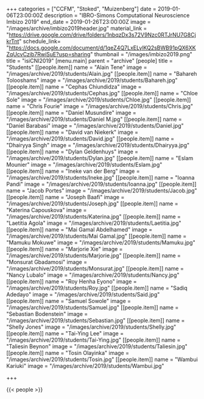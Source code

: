 +++
categories = ["CCFM", "Stoked", "Muizenberg"]
date = 2019-01-06T23:00:00Z
description = "IBRO-Simons Computational Neuroscience Imbizo 2019"
end_date = 2019-01-26T23:00:00Z
image = "/images/archive/imbizo2019header.jpg"
material_link = "https://drive.google.com/drive/folders/1nbqzDx3s72V9Nzc0RTJrNU7G8CjkrTnt"
schedule_link= "https://docs.google.com/document/d/1qeZ4Q7LxELylKQ2sBWB91pQX6XKZqUcvCzib7RwiSuE?usp=sharing"
thumbnail = "/images/imbizo2019.png"
title = "isiCNI2019"
[menu.main]
parent = "archive"
[people]
title = "Students"
[[people.item]]
name = "Alain Tene"
image = "/images/archive/2019/students/Alain.jpg"
[[people.item]]
name = "Bahareh Tolooshams"
image = "/images/archive/2019/students/Bahareh.jpg"
[[people.item]]
name = "Cephas Chiundidza"
image = "/images/archive/2019/students/Cephas.jpg"
[[people.item]]
name = "Chloe Sole"
image = "/images/archive/2019/students/Chloe.jpg"
[[people.item]]
name = "Chris Fourie"
image = "/images/archive/2019/students/Chris.jpg"
[[people.item]]
name = "Daniel Musundire"
image = "/images/archive/2019/students/Daniel M.jpg"
[[people.item]]
name = "Daniel Barabasi"
image = "/images/archive/2019/students/Daniel.jpg"
[[people.item]]
name = "David van Niekerk"
image = "/images/archive/2019/students/David.jpg"
[[people.item]]
name = "Dhairyya Singh"
image = "/images/archive/2019/students/Dhairyya.jpg"
[[people.item]]
name = "Dylan Geldenhuys"
image = "/images/archive/2019/students/Dylan.jpg"
[[people.item]]
name = "Eslam Mounier"
image = "/images/archive/2019/students/Eslam.jpg"
[[people.item]]
name = "Ineke van der Berg"
image = "/images/archive/2019/students/Ineke.jpg"
[[people.item]]
name = "Ioanna Pandi"
image = "/images/archive/2019/students/Ioanna.jpg"
[[people.item]]
name = "Jacob Portes"
image = "/images/archive/2019/students/Jacob.jpg"
[[people.item]]
name = "Joseph Baafi"
image = "/images/archive/2019/students/Joseph.jpg"
[[people.item]]
name = "Katerina Capouskova"
image = "/images/archive/2019/students/Katerina.jpg"
[[people.item]]
name = "Laetitia Agola"
image = "/images/archive/2019/students/Laetitia.jpg"
[[people.item]]
name = "Mai Gamal Abdelhamed"
image = "/images/archive/2019/students/Mai Gamal.jpg"
[[people.item]]
name = "Mamuku Mokuwe"
image = "/images/archive/2019/students/Mamuku.jpg"
[[people.item]]
name = "Marjorie Xie"
image = "/images/archive/2019/students/Marjorie.jpg"
[[people.item]]
name = "Monsurat Gbadamosi"
image = "/images/archive/2019/students/Monsurat.jpg"
[[people.item]]
name = "Nancy Lubalo"
image = "/images/archive/2019/students/Nancy.jpg"
[[people.item]]
name = "Roy Henha Eyono"
image = "/images/archive/2019/students/Roy.jpg"
[[people.item]]
name = "Sadiq Adedayo"
image = "/images/archive/2019/students/Said.jpg"
[[people.item]]
name = "Samuel Sowole"
image = "/images/archive/2019/students/Samuel.jpg"
[[people.item]]
name = "Sebastian Bodenstein"
image = "/images/archive/2019/students/Sebastian.jpg"
[[people.item]]
name = "Shelly Jones"
image = "/images/archive/2019/students/Shelly.jpg"
[[people.item]]
name = "Tai-Ying Lee"
image = "/images/archive/2019/students/Tai-Ying.jpg"
[[people.item]]
name = "Taliesin Beynon"
image = "/images/archive/2019/students/Taliesin.jpg"
[[people.item]]
name = "Tosin Olayinka"
image = "/images/archive/2019/students/Tosin.jpg"
[[people.item]]
name = "Wambui Kariuki"
image = "/images/archive/2019/students/Wambui.jpg"

+++

<!--more-->
{{< people >}}